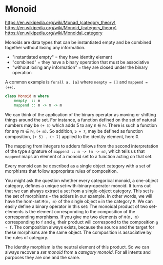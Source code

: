 # Monoid

https://en.wikipedia.org/wiki/Monad_(category_theory)
https://en.wikipedia.org/wiki/Monoid_(category_theory)
https://en.wikipedia.org/wiki/Monoidal_category


Monoids are data types that can be instantiated empty and be combined together without losing any information.
- "instantiated empty" = they have identity element
- "combined" = they have a binary operation that must be associative
- "without losing any information" = they are closed under the binary operation

A common example is `forall a. [a]` where `mempty = []` and `mappend = (++)`.

```hs
class Monoid m where
    mempty  :: m
    mappend :: m -> m -> m
```

We can think of the application of the binary operator as moving or shifting things around the set. For instance, a function defined on the set of natural numbers may be `(+ 5)` which adds 5 to any n ∈ ℕ. There is such a function for any m ∈ ℕ, `(+ m)`. So addition, `5 + 7`, may be defined as function composition, `(+ 5) . (+ 7)` applied to the identity element, here 0.

The mapping from integers to adders follows from the second interpretation of the type signature of `mappend :: m -> (m -> m)`, which tells us that `mappend` maps an element of a monoid set to a function acting on that set.

Every monoid can be described as a single object category with a set of morphisms that follow appropriate rules of composition.

You might ask the question whether every categorical monoid, a one-object category, defines a unique set-with-binary-operator monoid. It turns out that we can always extract a set from a single-object category. This set is the set of morphisms - the adders in our example. In other words, we will have the hom-set `M(m, m)` of the single object `m` in the category `M`. We can easily define a binary operator in this set: The monoidal product of two set-elements is the element corresponding to the composition of the corresponding morphisms. If you give me two elements of `M(m, m)` corresponding to `f` and `g`, their product will correspond to the composition `g ∘ f`. The composition always exists, because the source and the target for these morphisms are the same object. The composition is associative by the rules of category. 

The identity morphism is the neutral element of this product. So we can always recover a *set monoid* from a *category monoid*. For all intents and purposes they are one and the same.

